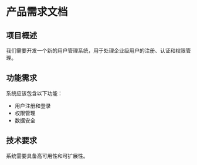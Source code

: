 # 产品需求文档

## 项目概述

我们需要开发一个新的用户管理系统，用于处理企业级用户的注册、认证和权限管理。

## 功能需求

系统应该包含以下功能：
- 用户注册和登录
- 权限管理
- 数据安全

## 技术要求

系统需要具备高可用性和可扩展性。